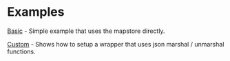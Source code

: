 # Examples

[Basic](basic/main.go) - Simple example that uses the mapstore directly.

[Custom](custom/main.go) - Shows how to setup a wrapper that uses json marshal / unmarshal functions.
